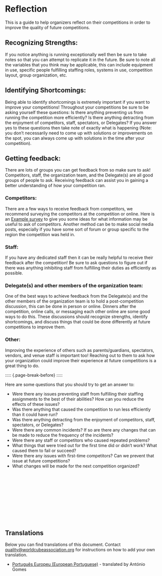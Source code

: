 # Reflection

This is a guide to help organizers reflect on their competitions in order to improve the quality of future competitions.

## Recognizing Strengths:

If you notice anything is running exceptionally well then be sure to take notes so that you can attempt to replicate it in the future. Be sure to note all the variables that you think may be applicable, this can include equipment in use, specific people fulfilling staffing roles, systems in use, competition layout, group organization, etc.

## Identifying Shortcomings:

Being able to identify shortcomings is extremely important if you want to improve your competitions! Throughout your competitions be sure to be asking yourself these questions: Is there anything preventing us from running the competition more efficiently? Is there anything detracting from the enjoyment of competitors, staff, spectators, or Delegates? If you answer yes to these questions then take note of exactly what is happening (Note: you don’t necessarily need to come up with solutions or improvements on the spot, you can always come up with solutions in the time after your competition).

## Getting feedback:

There are lots of groups you can get feedback from so make sure to ask! Competitors, staff, the organization team, and the Delegate(s) are all good groups of people to ask. Receiving feedback can assist you in gaining a better understanding of how your competition ran.

### Competitors:

There are a few ways to receive feedback from competitors, we recommend surveying the competitors at the competition or online. Here is an [Example survey](https://forms.gle/tKNCW1xdVaCXSzG97) to give you some ideas for what information may be useful to ask of competitors. Another method can be to make social media posts, especially if you have some sort of forum or group specific to the region the competition was held in.

### Staff:

If you have any dedicated staff then it can be really helpful to receive their feedback after the competition! Be sure to ask questions to figure out if there was anything inhibiting staff from fulfilling their duties as efficiently as possible.

### Delegate(s) and other members of the organization team:

One of the best ways to achieve feedback from the Delegate(s) and the other members of the organization team is to hold a post-competition discussion, this can be done in person or online. Dinners after the competition, online calls, or messaging each other online are some good ways to do this. These discussions should recognize strengths, identify shortcomings, and discuss things that could be done differently at future competitions to improve them.

### Other:

Improving the experience of others such as parents/guardians, spectators, vendors, and venue staff is important too! Reaching out to them to ask how your organization could improve their experience at future competitions is a great thing to do.

::::: {.page-break-before}
:::::

Here are some questions that you should try to get an answer to:

- Were there any issues preventing staff from fulfilling their staffing assignments to the best of their abilities? How can you reduce the effects of these issues?
- Was there anything that caused the competition to run less efficiently than it could have run?
- Was there anything detracting from the enjoyment of competitors, staff, spectators, or Delegates?
- Were there any common incidents? If so are there any changes that can be made to reduce the frequency of the incidents?
- Were there any staff or competitors who caused repeated problems?
- What things that were tried out for the first time did or didn’t work? What caused them to fail or succeed?
- Were there any issues with first-time competitors? Can we prevent that issue at future competitions?
- What changes will be made for the next competition organized?

<div style="margin-top: 200px"></div>

## Translations

Below you can find translations of this document. Contact quality@worldcubeassociation.org for instructions on how to add your own translation.

- [Português Europeu (European Portuguese)](wcadoc{edudoc/organizer-guidelines/pt/reflection.pdf}) - translated by António Gomes
